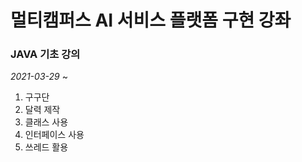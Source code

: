 # 멀티캠퍼스 AI 서비스 플랫폼 구현 강좌 

### JAVA 기초 강의

*2021-03-29* ~

1. 구구단
2. 달력 제작
3. 클래스 사용
4. 인터페이스 사용
5. 쓰레드 활용

